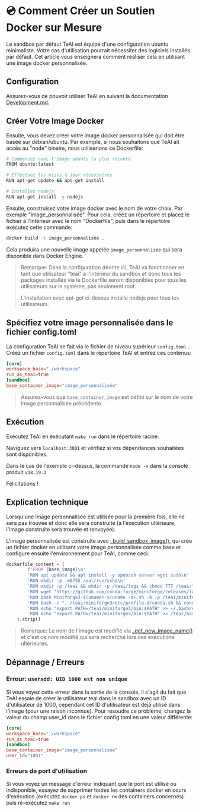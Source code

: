 # 💿 Comment Créer un Soutien Docker sur Mesure

Le sandbox par défaut TeAI est équipé d'une configuration ubuntu minimaliste. Votre cas d'utilisation pourrait nécessiter des logiciels installés par défaut. Cet article vous enseignera comment réaliser cela en utilisant une image docker personnalisée.

## Configuration

Assurez-vous de pouvoir utiliser TeAI en suivant la documentation [Development.md](https://github.com/All-Hands-AI/TeAI/blob/main/Development.md).

## Créer Votre Image Docker

Ensuite, vous devez créer votre image docker personnalisée qui doit être basée sur debian/ubuntu. Par exemple, si nous souhaitons que TeAI ait accès au "node" binaire, nous utiliserions ce Dockerfile:

```bash
# Commencez avec l'image ubuntu la plus récente
FROM ubuntu:latest

# Effectuez les mises à jour nécessaires
RUN apt-get update && apt-get install

# Installez nodejs
RUN apt-get install -y nodejs
```

Ensuite, construisez votre image docker avec le nom de votre choix. Par exemple "image_personnalisée". Pour cela, créez un répertoire et placez le fichier à l'intérieur avec le nom "Dockerfile", puis dans le répertoire exécutez cette commande:

```bash
docker build -t image_personnalisée .
```

Cela produira une nouvelle image appelée ```image_personnalisée``` qui sera disponible dans Docker Engine.

> Remarque: Dans la configuration décrite ici, TeAI va fonctionner en tant que utilisateur "teai" à l'intérieur du sandbox et donc tous les packages installés via le Dockerfile seront disponibles pour tous les utilisateurs sur le système, pas seulement root.
>
> L'installation avec apt-get ci-dessus installe nodejs pour tous les utilisateurs.

## Spécifiez votre image personnalisée dans le fichier config.toml

La configuration TeAI se fait via le fichier de niveau supérieur ```config.toml``` .
Créez un fichier ```config.toml``` dans le répertoire TeAI et entrez ces contenus:

```toml
[core]
workspace_base="./workspace"
run_as_teai=true
[sandbox]
base_container_image="image_personnalisée"
```

> Assurez-vous que ```base_container_image``` est défini sur le nom de votre image personnalisée précédente.

## Exécution

Exécutez TeAI en exécutant ```make run``` dans le répertoire racine.

Naviguez vers ```localhost:3001``` et vérifiez si vos dépendances souhaitées sont disponibles.

Dans le cas de l'exemple ci-dessus, la commande ```node -v``` dans la console produit ```v18.19.1```

Félicitations !

## Explication technique

Lorsqu'une image personnalisée est utilisée pour la première fois, elle ne sera pas trouvée et donc elle sera construite (à l'exécution ultérieure, l'image construite sera trouvée et renvoyée).

L'image personnalisée est construite avec [_build_sandbox_image()](https://github.com/All-Hands-AI/TeAI/blob/main/teai/runtime/docker/image_agnostic_util.py#L29), qui crée un fichier docker en utilisant votre image personnalisée comme base et configure ensuite l'environnement pour TeAI, comme ceci:

```python
dockerfile_content = (
        f'FROM {base_image}\n'
        'RUN apt update && apt install -y openssh-server wget sudo\n'
        'RUN mkdir -p -m0755 /var/run/sshd\n'
        'RUN mkdir -p /teai && mkdir -p /teai/logs && chmod 777 /teai/logs\n'
        'RUN wget "https://github.com/conda-forge/miniforge/releases/latest/download/Miniforge3-$(uname)-$(uname -m).sh"\n'
        'RUN bash Miniforge3-$(uname)-$(uname -m).sh -b -p /teai/miniforge3\n'
        'RUN bash -c ". /teai/miniforge3/etc/profile.d/conda.sh && conda config --set changeps1 False && conda config --append channels conda-forge"\n'
        'RUN echo "export PATH=/teai/miniforge3/bin:$PATH" >> ~/.bashrc\n'
        'RUN echo "export PATH=/teai/miniforge3/bin:$PATH" >> /teai/bash.bashrc\n'
    ).strip()
```

> Remarque: Le nom de l'image est modifié via [_get_new_image_name()](https://github.com/All-Hands-AI/TeAI/blob/main/teai/runtime/docker/image_agnostic_util.py#L63) et c'est ce nom modifié qui sera recherché lors des exécutions ultérieures.

## Dépannage / Erreurs

### Erreur: ```useradd: UID 1000 est non unique```
Si vous voyez cette erreur dans la sortie de la console, il s'agit du fait que TeAI essaie de créer le utilisateur teai dans le sandbox avec un ID d'utilisateur de 1000, cependant cet ID d'utilisateur est déjà utilisé dans l'image (pour une raison inconnue). Pour résoudre ce problème, changez la valeur du champ user_id dans le fichier config.toml en une valeur différente:

```toml
[core]
workspace_base="./workspace"
run_as_teai=true
[sandbox]
base_container_image="image_personnalisée"
user_id="1001"
```

### Erreurs de port d'utilisation

Si vous voyez un message d'erreur indiquant que le port est utilisé ou indisponible, essayez de supprimer toutes les containers docker en cours d'exécution (exécutez `docker ps` et `docker rm` des containers concernés) puis ré-exécutez ```make run```

